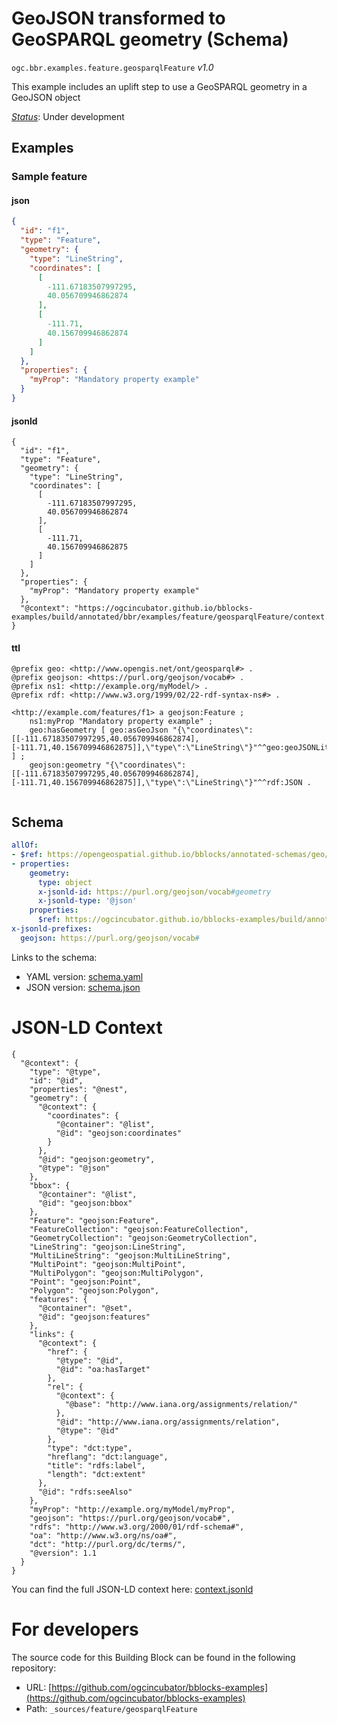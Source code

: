 
# GeoJSON transformed to GeoSPARQL geometry (Schema)

`ogc.bbr.examples.feature.geosparqlFeature` *v1.0*

This example includes an uplift step to use a GeoSPARQL geometry in a GeoJSON object

[*Status*](http://www.opengis.net/def/status): Under development

## Examples

### Sample feature
#### json
```json
{
  "id": "f1",
  "type": "Feature",
  "geometry": {
    "type": "LineString",
    "coordinates": [
      [
        -111.67183507997295,
        40.056709946862874
      ],
      [
        -111.71,
        40.156709946862874
      ]
    ]
  },
  "properties": {
    "myProp": "Mandatory property example"
  }
}

```

#### jsonld
```jsonld
{
  "id": "f1",
  "type": "Feature",
  "geometry": {
    "type": "LineString",
    "coordinates": [
      [
        -111.67183507997295,
        40.056709946862874
      ],
      [
        -111.71,
        40.156709946862875
      ]
    ]
  },
  "properties": {
    "myProp": "Mandatory property example"
  },
  "@context": "https://ogcincubator.github.io/bblocks-examples/build/annotated/bbr/examples/feature/geosparqlFeature/context.jsonld"
}
```

#### ttl
```ttl
@prefix geo: <http://www.opengis.net/ont/geosparql#> .
@prefix geojson: <https://purl.org/geojson/vocab#> .
@prefix ns1: <http://example.org/myModel/> .
@prefix rdf: <http://www.w3.org/1999/02/22-rdf-syntax-ns#> .

<http://example.com/features/f1> a geojson:Feature ;
    ns1:myProp "Mandatory property example" ;
    geo:hasGeometry [ geo:asGeoJson "{\"coordinates\":[[-111.67183507997295,40.056709946862874],[-111.71,40.156709946862875]],\"type\":\"LineString\"}"^^geo:geoJSONLiteral ] ;
    geojson:geometry "{\"coordinates\":[[-111.67183507997295,40.056709946862874],[-111.71,40.156709946862875]],\"type\":\"LineString\"}"^^rdf:JSON .


```

## Schema

```yaml
allOf:
- $ref: https://opengeospatial.github.io/bblocks/annotated-schemas/geo/features/feature/schema.yaml
- properties:
    geometry:
      type: object
      x-jsonld-id: https://purl.org/geojson/vocab#geometry
      x-jsonld-type: '@json'
    properties:
      $ref: https://ogcincubator.github.io/bblocks-examples/build/annotated/bbr/examples/feature/propertySet/schema.yaml
x-jsonld-prefixes:
  geojson: https://purl.org/geojson/vocab#

```

Links to the schema:

* YAML version: [schema.yaml](https://ogcincubator.github.io/bblocks-examples/build/annotated/bbr/examples/feature/geosparqlFeature/schema.json)
* JSON version: [schema.json](https://ogcincubator.github.io/bblocks-examples/build/annotated/bbr/examples/feature/geosparqlFeature/schema.yaml)


# JSON-LD Context

```jsonld
{
  "@context": {
    "type": "@type",
    "id": "@id",
    "properties": "@nest",
    "geometry": {
      "@context": {
        "coordinates": {
          "@container": "@list",
          "@id": "geojson:coordinates"
        }
      },
      "@id": "geojson:geometry",
      "@type": "@json"
    },
    "bbox": {
      "@container": "@list",
      "@id": "geojson:bbox"
    },
    "Feature": "geojson:Feature",
    "FeatureCollection": "geojson:FeatureCollection",
    "GeometryCollection": "geojson:GeometryCollection",
    "LineString": "geojson:LineString",
    "MultiLineString": "geojson:MultiLineString",
    "MultiPoint": "geojson:MultiPoint",
    "MultiPolygon": "geojson:MultiPolygon",
    "Point": "geojson:Point",
    "Polygon": "geojson:Polygon",
    "features": {
      "@container": "@set",
      "@id": "geojson:features"
    },
    "links": {
      "@context": {
        "href": {
          "@type": "@id",
          "@id": "oa:hasTarget"
        },
        "rel": {
          "@context": {
            "@base": "http://www.iana.org/assignments/relation/"
          },
          "@id": "http://www.iana.org/assignments/relation",
          "@type": "@id"
        },
        "type": "dct:type",
        "hreflang": "dct:language",
        "title": "rdfs:label",
        "length": "dct:extent"
      },
      "@id": "rdfs:seeAlso"
    },
    "myProp": "http://example.org/myModel/myProp",
    "geojson": "https://purl.org/geojson/vocab#",
    "rdfs": "http://www.w3.org/2000/01/rdf-schema#",
    "oa": "http://www.w3.org/ns/oa#",
    "dct": "http://purl.org/dc/terms/",
    "@version": 1.1
  }
}
```

You can find the full JSON-LD context here:
[context.jsonld](https://ogcincubator.github.io/bblocks-examples/build/annotated/bbr/examples/feature/geosparqlFeature/context.jsonld)


# For developers

The source code for this Building Block can be found in the following repository:

* URL: [https://github.com/ogcincubator/bblocks-examples](https://github.com/ogcincubator/bblocks-examples)
* Path: `_sources/feature/geosparqlFeature`

